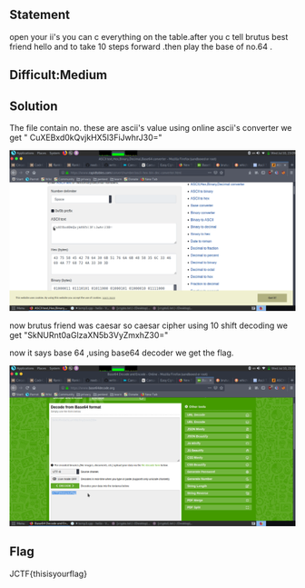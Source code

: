 ## Statement

open your ii's you can c everything on the table.after you c tell brutus best friend hello and to  take 10 steps forward .then  play the base of no.64  .  


## Difficult:Medium


## Solution
 
 The file contain no. these are ascii's value using online ascii's converter we get " CuXEBxd0kQvjkHX5l3FiJwhrJ30="

![](ascii.png)

now brutus friend was caesar so caesar cipher using 10 shift decoding we get "SkNURnt0aGlzaXN5b3VyZmxhZ30="
 

now it says base 64 ,using base64 decoder we get the flag.
 
![](final.png)

## Flag

JCTF{thisisyourflag}
 
 


